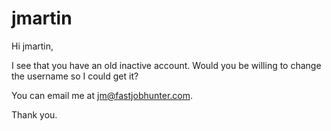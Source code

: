 # jmartin

Hi jmartin,

I see that you have an old inactive account. Would you be willing to change the username so I could get it?

You can email me at jm@fastjobhunter.com.

Thank you.
